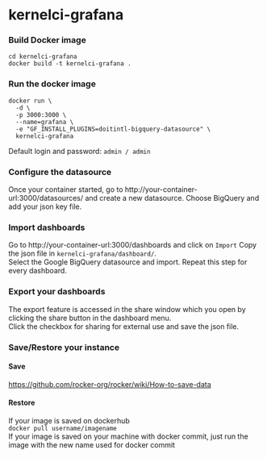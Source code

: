 # kernelci-grafana

### Build Docker image  
```
cd kernelci-grafana
docker build -t kernelci-grafana .
```

### Run the docker image
```
docker run \
  -d \
  -p 3000:3000 \
  --name=grafana \
  -e "GF_INSTALL_PLUGINS=doitintl-bigquery-datasource" \
  kernelci-grafana
```
Default login and password: `admin / admin`

### Configure the datasource
Once your container started, go to http://your-container-url:3000/datasources/ and create a new datasource.
Choose BigQuery and add your json key file.


### Import dashboards
Go to http://your-container-url:3000/dashboards and click on `Import`
Copy the json file in `kernelci-grafana/dashboard/`.  
Select the Google BigQuery datasource and import.
Repeat this step for every dashboard.  

### Export your dashboards
The export feature is accessed in the share window which you open by clicking the share button in the dashboard menu.  
Click the checkbox for sharing for external use and save the json file.


### Save/Restore your instance
#### Save
https://github.com/rocker-org/rocker/wiki/How-to-save-data
#### Restore
If your image is saved on dockerhub  
`docker pull username/imagename`  
If your image is saved on your machine with docker commit, just run the image with the new name used for docker commit

